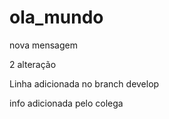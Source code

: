 # ola_mundo

nova mensagem

2 alteração

Linha adicionada no branch develop

info adicionada pelo colega
